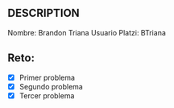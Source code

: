 ## DESCRIPTION

Nombre: Brandon Triana
Usuario Platzi: BTriana

## Reto:

- [x] Primer problema
- [x] Segundo problema
- [x] Tercer problema
